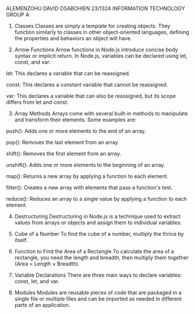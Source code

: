 ALEMENZOHU DAVID OSABOHIEN
23/1324
INFORMATION TECHNOLOGY
GROUP A

1. Classes
Classes are simply a template for creating objects. They function similarly to classes in other object-oriented languages, defining the properties and behaviors an object will have.

2. Arrow Functions
Arrow functions in Node.js introduce concise body syntax or implicit return.
In Node.js, variables can be declared using let, const, and var:

let: This declares a variable that can be reassigned.

const: This declares a constant variable that cannot be reassigned.

var: This declares a variable that can also be reassigned, but its scope differs from let and const.

3. Array Methods
Arrays come with several built-in methods to manipulate and transform their elements. Some examples are:

push(): Adds one or more elements to the end of an array.

pop(): Removes the last element from an array.

shift(): Removes the first element from an array.

unshift(): Adds one or more elements to the beginning of an array.

map(): Returns a new array by applying a function to each element.

filter(): Creates a new array with elements that pass a function's test.

reduce(): Reduces an array to a single value by applying a function to each element.

4. Destructuring
Destructuring in Node.js is a technique used to extract values from arrays or objects and assign them to individual variables.

5. Cube of a Number
To find the cube of a number, multiply the thrice  by itself.

6. Function to Find the Area of a Rectangle
To calculate the area of a rectangle, you need the length and breadth, then multiply them together (Area = Length × Breadth).

7. Variable Declarations
There are three main ways to declare variables: const, let, and var.

8. Modules
Modules are reusable pieces of code that are packaged in a single file or multiple files and can be imported as needed in different parts of an application.